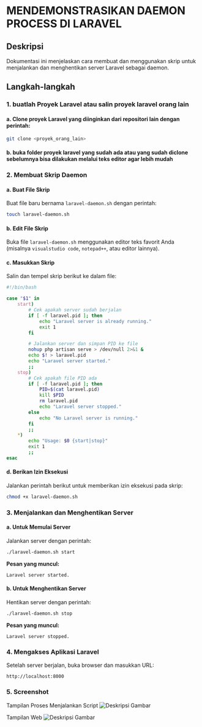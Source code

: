 # MENDEMONSTRASIKAN DAEMON PROCESS DI LARAVEL

## Deskripsi
Dokumentasi ini menjelaskan cara membuat dan menggunakan skrip untuk menjalankan dan menghentikan server Laravel sebagai daemon.

## Langkah-langkah

### 1. buatlah Proyek Laravel atau salin proyek laravel orang lain

#### a. Clone proyek Laravel yang diinginkan dari repositori lain dengan perintah:
```bash
git clone <proyek_orang_lain>
```
#### b. buka folder proyek laravel yang sudah ada atau yang sudah diclone sebelumnya bisa dilakukan melalui teks editor agar lebih mudah

### 2. Membuat Skrip Daemon

#### a. Buat File Skrip
Buat file baru bernama `laravel-daemon.sh` dengan perintah:
```bash
touch laravel-daemon.sh
```

#### b. Edit File Skrip
Buka file `laravel-daemon.sh` menggunakan editor teks favorit Anda (misalnya `visualstudio code`, `notepad++`, atau editor lainnya).

#### c. Masukkan Skrip
Salin dan tempel skrip berikut ke dalam file:
```bash
#!/bin/bash

case "$1" in
    start)
        # Cek apakah server sudah berjalan
        if [ -f laravel.pid ]; then
            echo "Laravel server is already running."
            exit 1
        fi

        # Jalankan server dan simpan PID ke file
        nohup php artisan serve > /dev/null 2>&1 &
        echo $! > laravel.pid
        echo "Laravel server started."
        ;;
    stop)
        # Cek apakah file PID ada
        if [ -f laravel.pid ]; then
            PID=$(cat laravel.pid)
            kill $PID
            rm laravel.pid
            echo "Laravel server stopped."
        else
            echo "No Laravel server is running."
        fi
        ;;
    *)
        echo "Usage: $0 {start|stop}"
        exit 1
        ;;
esac
```

#### d. Berikan Izin Eksekusi
Jalankan perintah berikut untuk memberikan izin eksekusi pada skrip:
```bash
chmod +x laravel-daemon.sh
```

### 3. Menjalankan dan Menghentikan Server

#### a. Untuk Memulai Server
Jalankan server dengan perintah:
```bash
./laravel-daemon.sh start
```
**Pesan yang muncul:** 
```
Laravel server started.
```

#### b. Untuk Menghentikan Server
Hentikan server dengan perintah:
```bash
./laravel-daemon.sh stop
```
**Pesan yang muncul:**
```
Laravel server stopped.
```

### 4. Mengakses Aplikasi Laravel
Setelah server berjalan, buka browser dan masukkan URL:
```
http://localhost:8000
```
### 5. Screenshot
Tampilan Proses Menjalankan Script
![Deskripsi Gambar](https://drive.google.com/file/d/1-UBGLEnwb5bMErcI2hS1qcxSnuKnMo_B/view?usp=drivesdk)


Tampilan Web
![Deskripsi Gambar](https://drive.google.com/file/d/1-WNurD9OZf2wbtYvcvwTAWjtu7sxAcOD/view?usp=drivesdk)
